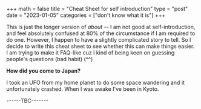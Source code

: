 +++
math = false 
title = "Cheat Sheet for self introduction"
type = "post"
date = "2023-01-05"
categories = ["don't know what it is"]
+++

This is just the longer version of *about* -- I am not good at self-introduction, and feel absolutely confused at 80% of the circumstance if I am required to do one. However, I happen to have a slightly complicated story to tell. So I decide to write this cheat sheet to see whether this can make things easier. I am trying to make it FAQ-like cuz I kind of being keen on guessing people's questions (bad habit) (^^)

**How did you come to Japan?**

I took an UFO from my home planet to do some space wandering and it unfortunately crashed. When I was awake I've been in Kyoto. 

------TBC-------